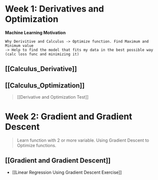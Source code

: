 # Week 1: Derivatives and Optimization
**Machine Learning Motivation**
```ad-faq
Why Derivitive and Calculus -> Optimize function. Find Maximum and Minimum value
-> Help to find the model that fits my data in the best possible way (calc loss func and minimizing it)
```
## [[Calculus_Derivative]]
## [[Calculus_Optimization]]
> [[Derivative and Optimization Test]]


# Week 2: Gradient and Gradient Descent
> Learn function with 2 or more variable. 
> Using Gradient Descent to Optimize functions.
## [[Gradient and Gradient Descent]]
+ [[Linear Regression Using Gradient Descent Exercise]]
